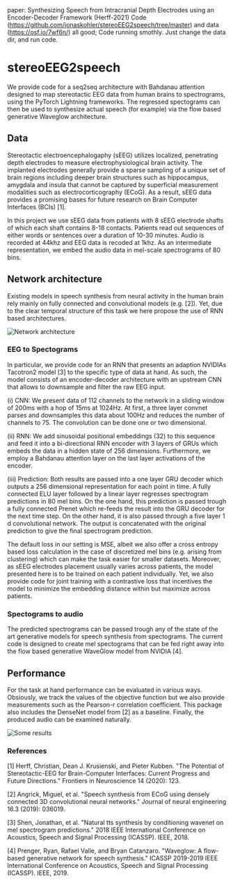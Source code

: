 paper:  Synthesizing Speech from Intracranial Depth Electrodes using an Encoder-Decoder Framework (Herff-2021)
Code (https://github.com/jonaskohler/stereoEEG2speech/tree/master) and data (https://osf.io/7wf6n/) all good;
Code running smothly.
Just change the data dir, and run code.
# stereoEEG2speech
We provide code for a seq2seq architecture with Bahdanau attention designed to map stereotactic EEG data from human brains to spectrograms, using the PyTorch Lightning frameworks. The regressed spectograms can then be used to synthesize actual speech (for example) via the flow based generative Waveglow architecture.


## Data
Stereotactic electroencephalogaphy (sEEG) utilizes localized, penetrating depth electrodes to measure electrophysiological brain activity. The implanted electrodes generally provide a sparse sampling of a unique set of brain regions including deeper brain structures such as hippocampus, amygdala and insula that cannot be captured by superficial measurement modalities such as electrocorticography (ECoG). As a result, sEEG data provides a promising bases for future research on Brain Computer Interfaces (BCIs) [1].

In this project we use sEEG data from patients with 8 sEEG electrode shafts of which each shaft contains 8-18 contacts. Patients read out sequences of either words or sentences over a duration of 10-30 minutes. Audio is recorded at 44khz and EEG data is recoded at 1khz. As an intermediate representation, we embed the audio data in mel-scale spectrograms of 80 bins.


## Network architecture

Existing models in speech synthesis from neural activity in the human brain rely mainly on fully connected and convolutional models (e.g. [2]). Yet, due to the clear temporal structure of this task we here propose the use of RNN based architectures.

![Network architecture](/model_overview.png)


### EEG to Spectograms

In particular, we provide code for an RNN that presents an adaption NVIDIAs Tacotron2 model [3] to the specific type of data at hand. As such, the model consists of an encoder-decoder architecture with an upstream CNN that allows to downsample and filter the raw EEG input. 

(i) CNN: We present data of 112 channels to the network in a sliding window of 200ms with a hop of 15ms at  1024Hz. At first, a three layer convnet parses and downsamples this data about 100Hz and reduces the number of channels to 75. The convolution can be done one or two dimensional.

(ii) RNN: We add sinusoidal positional embeddings (32) to this sequence and feed it into a bi-directional RNN encoder with 3 layers of GRUs which embeds the data in a hidden state of 256 dimensions. Furthermore, we employ a Bahdanau attention layer on the last layer activations of the encoder.  

(iii) Prediction:
Both results are passed into a one layer GRU decoder which outputs a 256 dimensional representation for each point in time. A fully connected ELU layer followed by a linear layer regresses spectrogram predictions in 80 mel bins. On the one hand, this prediction is passed trough a fully connected Prenet which re-feeds the result into the GRU decoder for the next time step. On the other hand, it is also passed through a five layer 1 d convolutional network. The output is concatenated with the original prediction to give the final spectrogram prediction.

The default loss in our setting is MSE, albeit we also offer a cross entropy based loss calculation in the case of discretized mel bins (e.g. arising from clustering) which can make the task easier for smaller datasets. Moreover, as sEEG electrodes placement usually varies across patients, the model presented here is to be trained on each patient individually. Yet, we also provide code for joint training with a contrastive loss that incentives the model
to minimize the embedding distance within but maximize across patients.
 

### Spectograms to audio
The predicted spectrograms can be passed trough any of the state of the art generative models for speech synthesis from spectograms. The current code is designed to create mel spectograms that can be fed right away into the flow based generative WaveGlow model from NVIDIA [4].


## Performance
For the task at hand performance can be evaluated in various ways. Obsiously, we track the values of the objective function but we also provide measurements such as the Pearson-r correlation coefficient. This package also includes the DenseNet model from [2] as a baseline. Finally, the produced audio can be examined naturally.


![Some results](/results.png)




### References
[1] Herff, Christian, Dean J. Krusienski, and Pieter Kubben. "The Potential of Stereotactic-EEG for Brain-Computer Interfaces: Current Progress and Future Directions." Frontiers in Neuroscience 14 (2020): 123.

[2] Angrick, Miguel, et al. "Speech synthesis from ECoG using densely connected 3D convolutional neural networks." Journal of neural engineering 16.3 (2019): 036019.

[3] Shen, Jonathan, et al. "Natural tts synthesis by conditioning wavenet on mel spectrogram predictions." 2018 IEEE International Conference on Acoustics, Speech and Signal Processing (ICASSP). IEEE, 2018.

[4] Prenger, Ryan, Rafael Valle, and Bryan Catanzaro. "Waveglow: A flow-based generative network for speech synthesis." ICASSP 2019-2019 IEEE International Conference on Acoustics, Speech and Signal Processing (ICASSP). IEEE, 2019. 
